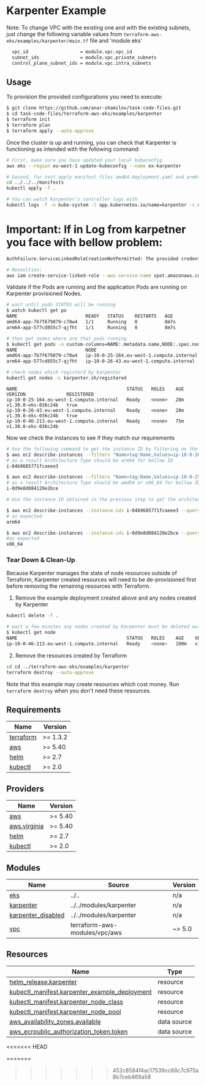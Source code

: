 # Karpenter Example

Note: To change VPC with the existing one and with the existing subnets, just change the following variable values from `terraform-aws-eks/examples/karpenter/main.tf` file and 'module eks'

```bash
  vpc_id                   = module.vpc.vpc_id
  subnet_ids               = module.vpc.private_subnets
  control_plane_subnet_ids = module.vpc.intra_subnets
```

## Usage

To provision the provided configurations you need to execute:

```bash
$ git clone https://github.com/anar-shamilov/task-code-files.git
$ cd task-code-files/terraform-aws-eks/examples/karpenter
$ terraform init
$ terraform plan
$ terraform apply --auto-approve
```

Once the cluster is up and running, you can check that Karpenter is functioning as intended with the following command:

```bash
# First, make sure you have updated your local kubeconfig
aws eks --region eu-west-1 update-kubeconfig --name ex-karpenter

# Second, for test apply manifest files amd64-deployment.yaml and arm64-deployment.yaml 
cd ../../../manifests
kubectl apply -f .

# You can watch Karpenter's controller logs with
kubectl logs -f -n kube-system -l app.kubernetes.io/name=karpenter -c controller
```

# Important: If in Log from karpetner you face with bellow problem:
```bash
AuthFailure.ServiceLinkedRoleCreationNotPermitted: The provided credentials do not have permission to create the service-linked role for EC2 Spot Instances. (https://github.com/aws/amazon-vpc-cni-k8s/blob/master/docs/iam-policy.md)

# Resoultion:
aws iam create-service-linked-role --aws-service-name spot.amazonaws.com
```

Validate if the Pods are running and the  application Pods are running on Karpenter provisioned Nodes.

```bash
# wait until pods STATUS will be running
$ watch kubectl get po
NAME                         READY   STATUS    RESTARTS   AGE
amd64-app-7b7f679879-c78w4   1/1     Running   0          8m7s
arm64-app-577cd855c7-qjfht   1/1     Running   0          8m7s

# then get nodes where are that pods running
$ kubectl get pods -o custom-columns=NAME:.metadata.name,NODE:.spec.nodeNam 
NAME                         NODE
amd64-app-7b7f679879-c78w4   ip-10-0-25-164.eu-west-1.compute.internal
arm64-app-577cd855c7-qjfht   ip-10-0-26-43.eu-west-1.compute.internal

# check nodes which registerd by karpenter
kubectl get nodes -L karpenter.sh/registered
```

```text
NAME                                        STATUS   ROLES    AGE   VERSION               REGISTERED
ip-10-0-25-164.eu-west-1.compute.internal   Ready    <none>   28m   v1.30.0-eks-036c24b   true
ip-10-0-26-43.eu-west-1.compute.internal    Ready    <none>   28m   v1.30.0-eks-036c24b   true
ip-10-0-46-213.eu-west-1.compute.internal   Ready    <none>   75m   v1.30.0-eks-036c24b 
```
Now we check the instances to see if they match our requirements

```bash
# Use the following command to get the instance ID by filtering on the instance name.
$ aws ec2 describe-instances --filters "Name=tag:Name,Values=ip-10-0-26-43.eu-west-1.compute.internal" --query "Reservations[*].Instances[*].InstanceId" --output text
# as a result Architecture Type should be arm64 for bellow ID
i-04b9685771fcaeee3

$ aws ec2 describe-instances --filters "Name=tag:Name,Values=ip-10-0-25-164.eu-west-1.compute.internal" --query "Reservations[*].Instances[*].InstanceId" --output text
# as a result Architecture Type should be amd64 or x86_64 for bellow ID
i-0d9e8d084120e2bce

# Use the instance ID obtained in the previous step to get the architecture type of the instance. 

$ aws ec2 describe-instances --instance-ids i-04b9685771fcaeee3 --query "Reservations[*].Instances[*].Architecture" --output text
# as expected
arm64

$ aws ec2 describe-instances --instance-ids i-0d9e8d084120e2bce --query "Reservations[*].Instances[*].Architecture" --output text
#as expected
x86_64
```


### Tear Down & Clean-Up

Because Karpenter manages the state of node resources outside of Terraform, Karpenter created resources will need to be de-provisioned first before removing the remaining resources with Terraform.

1. Remove the example deployment created above and any nodes created by Karpenter

```bash
kubectl delete -f .

# wait a few minutes any nodes created by Karpenter must be deleted automatically and we can see only one node
$ kubectl get node
NAME                                        STATUS   ROLES    AGE    VERSION
ip-10-0-46-213.eu-west-1.compute.internal   Ready    <none>   100m   v1.30.0-eks-036c24b
```

2. Remove the resources created by Terraform

```bash
cd cd ../terraform-aws-eks/examples/karpenter
terraform destroy --auto-approve
```

Note that this example may create resources which cost money. Run `terraform destroy` when you don't need these resources.

<!-- BEGINNING OF PRE-COMMIT-TERRAFORM DOCS HOOK -->
## Requirements

| Name | Version |
|------|---------|
| <a name="requirement_terraform"></a> [terraform](#requirement\_terraform) | >= 1.3.2 |
| <a name="requirement_aws"></a> [aws](#requirement\_aws) | >= 5.40 |
| <a name="requirement_helm"></a> [helm](#requirement\_helm) | >= 2.7 |
| <a name="requirement_kubectl"></a> [kubectl](#requirement\_kubectl) | >= 2.0 |

## Providers

| Name | Version |
|------|---------|
| <a name="provider_aws"></a> [aws](#provider\_aws) | >= 5.40 |
| <a name="provider_aws.virginia"></a> [aws.virginia](#provider\_aws.virginia) | >= 5.40 |
| <a name="provider_helm"></a> [helm](#provider\_helm) | >= 2.7 |
| <a name="provider_kubectl"></a> [kubectl](#provider\_kubectl) | >= 2.0 |

## Modules

| Name | Source | Version |
|------|--------|---------|
| <a name="module_eks"></a> [eks](#module\_eks) | ../.. | n/a |
| <a name="module_karpenter"></a> [karpenter](#module\_karpenter) | ../../modules/karpenter | n/a |
| <a name="module_karpenter_disabled"></a> [karpenter\_disabled](#module\_karpenter\_disabled) | ../../modules/karpenter | n/a |
| <a name="module_vpc"></a> [vpc](#module\_vpc) | terraform-aws-modules/vpc/aws | ~> 5.0 |

## Resources

| Name | Type |
|------|------|
| [helm_release.karpenter](https://registry.terraform.io/providers/hashicorp/helm/latest/docs/resources/release) | resource |
| [kubectl_manifest.karpenter_example_deployment](https://registry.terraform.io/providers/alekc/kubectl/latest/docs/resources/manifest) | resource |
| [kubectl_manifest.karpenter_node_class](https://registry.terraform.io/providers/alekc/kubectl/latest/docs/resources/manifest) | resource |
| [kubectl_manifest.karpenter_node_pool](https://registry.terraform.io/providers/alekc/kubectl/latest/docs/resources/manifest) | resource |
| [aws_availability_zones.available](https://registry.terraform.io/providers/hashicorp/aws/latest/docs/data-sources/availability_zones) | data source |
| [aws_ecrpublic_authorization_token.token](https://registry.terraform.io/providers/hashicorp/aws/latest/docs/data-sources/ecrpublic_authorization_token) | data source |
<<<<<<< HEAD

=======
>>>>>>> 452c8584f4ac17539cc68c7c975a8b7ceb469a58
